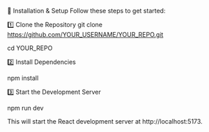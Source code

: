 🚀 Installation & Setup
Follow these steps to get started:

1️⃣ Clone the Repository
git clone https://github.com/YOUR_USERNAME/YOUR_REPO.git

cd YOUR_REPO


2️⃣ Install Dependencies


npm install


3️⃣ Start the Development Server

npm run dev

This will start the React development server at http://localhost:5173.
